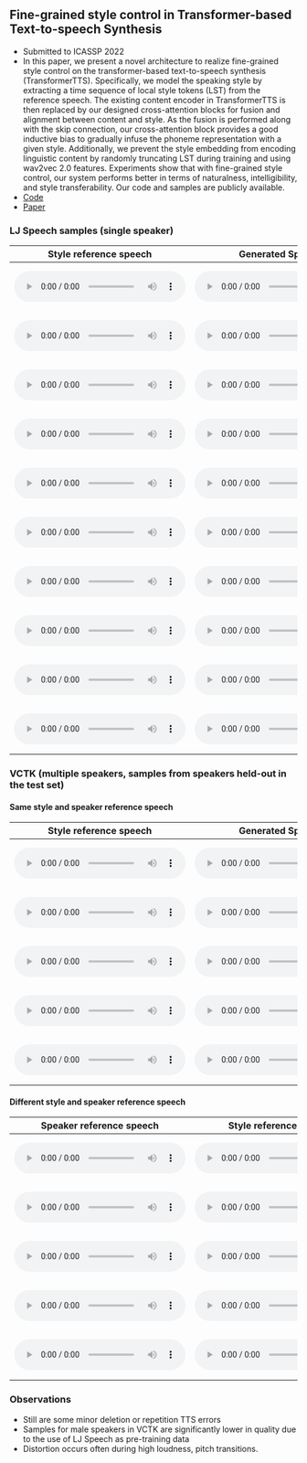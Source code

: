 ## Fine-grained style control in Transformer-based Text-to-speech Synthesis

 - Submitted to ICASSP 2022
 - In this paper, we present a novel architecture to realize fine-grained style control on the transformer-based text-to-speech synthesis (TransformerTTS). Specifically, we model the speaking style by extracting a time sequence of local style tokens (LST) from the reference speech. The existing content encoder in TransformerTTS is then replaced by our designed cross-attention blocks for fusion and alignment between content and style. As the fusion is performed along with the skip connection, our cross-attention block provides a good inductive bias to gradually infuse the phoneme representation with a given style. Additionally, we prevent the style embedding from encoding linguistic content by randomly truncating LST during training and using wav2vec 2.0 features. Experiments show that with fine-grained style control, our system performs better in terms of naturalness, intelligibility, and style transferability. Our code and samples are publicly available.
 - [Code](https://github.com/b04901014/FG-transformer-TTS)
 - [Paper](...)

### LJ Speech samples (single speaker)

|Style reference speech|Generated Speech|Text|
|----------------------|----------------|----|
|<audio src="samples/LJSpeech/1_ref.wav" type="audio/wav"  controls preload></audio>|<audio src="samples/LJSpeech/1_syn.wav" type="audio/wav"  controls preload></audio>|<embed src="samples/LJSpeech/1.txt" width="400" height="80">|
|<audio src="samples/LJSpeech/2_ref.wav" type="audio/wav"  controls preload></audio>|<audio src="samples/LJSpeech/2_syn.wav" type="audio/wav"  controls preload></audio>|<embed src="samples/LJSpeech/2.txt" width="400" height="80">|
|<audio src="samples/LJSpeech/3_ref.wav" type="audio/wav"  controls preload></audio>|<audio src="samples/LJSpeech/3_syn.wav" type="audio/wav"  controls preload></audio>|<embed src="samples/LJSpeech/3.txt" width="400" height="80">|
|<audio src="samples/LJSpeech/4_ref.wav" type="audio/wav"  controls preload></audio>|<audio src="samples/LJSpeech/4_syn.wav" type="audio/wav"  controls preload></audio>|<embed src="samples/LJSpeech/4.txt" width="400" height="80">|
|<audio src="samples/LJSpeech/5_ref.wav" type="audio/wav"  controls preload></audio>|<audio src="samples/LJSpeech/5_syn.wav" type="audio/wav"  controls preload></audio>|<embed src="samples/LJSpeech/5.txt" width="400" height="80">|
|<audio src="samples/LJSpeech/6_ref.wav" type="audio/wav"  controls preload></audio>|<audio src="samples/LJSpeech/6_syn.wav" type="audio/wav"  controls preload></audio>|<embed src="samples/LJSpeech/6.txt" width="400" height="80">|
|<audio src="samples/LJSpeech/7_ref.wav" type="audio/wav"  controls preload></audio>|<audio src="samples/LJSpeech/7_syn.wav" type="audio/wav"  controls preload></audio>|<embed src="samples/LJSpeech/7.txt" width="400" height="80">|
|<audio src="samples/LJSpeech/8_ref.wav" type="audio/wav"  controls preload></audio>|<audio src="samples/LJSpeech/8_syn.wav" type="audio/wav"  controls preload></audio>|<embed src="samples/LJSpeech/8.txt" width="400" height="80">|
|<audio src="samples/LJSpeech/9_ref.wav" type="audio/wav"  controls preload></audio>|<audio src="samples/LJSpeech/9_syn.wav" type="audio/wav"  controls preload></audio>|<embed src="samples/LJSpeech/9.txt" width="400" height="80">|
|<audio src="samples/LJSpeech/10_ref.wav" type="audio/wav"  controls preload></audio>|<audio src="samples/LJSpeech/10_syn.wav" type="audio/wav"  controls preload></audio>|<embed src="samples/LJSpeech/10.txt" width="400" height="80">|

### VCTK (multiple speakers, samples from speakers held-out in the test set)

#### Same style and speaker reference speech

|Style reference speech|Generated Speech|Text|
|----------------------|----------------|----|
|<audio src="samples/VCTK_align/1_ref.wav" type="audio/wav"  controls preload></audio>|<audio src="samples/VCTK_align/1_syn.wav" type="audio/wav"  controls preload></audio>|<embed src="samples/VCTK_align/1.txt" width="400" height="80">|
|<audio src="samples/VCTK_align/2_ref.wav" type="audio/wav"  controls preload></audio>|<audio src="samples/VCTK_align/2_syn.wav" type="audio/wav"  controls preload></audio>|<embed src="samples/VCTK_align/2.txt" width="400" height="80">|
|<audio src="samples/VCTK_align/3_ref.wav" type="audio/wav"  controls preload></audio>|<audio src="samples/VCTK_align/3_syn.wav" type="audio/wav"  controls preload></audio>|<embed src="samples/VCTK_align/3.txt" width="400" height="80">|
|<audio src="samples/VCTK_align/4_ref.wav" type="audio/wav"  controls preload></audio>|<audio src="samples/VCTK_align/4_syn.wav" type="audio/wav"  controls preload></audio>|<embed src="samples/VCTK_align/4.txt" width="400" height="80">|
|<audio src="samples/VCTK_align/5_ref.wav" type="audio/wav"  controls preload></audio>|<audio src="samples/VCTK_align/5_syn.wav" type="audio/wav"  controls preload></audio>|<embed src="samples/VCTK_align/5.txt" width="400" height="80">|

#### Different style and speaker reference speech

|Speaker reference speech|Style reference speech|Generated Speech|Text|
|------------------------|----------------------|----------------|----|
|<audio src="samples/VCTK_diff/1_ref_global.wav" type="audio/wav"  controls preload></audio>|<audio src="samples/VCTK_diff/1_ref_local.wav" type="audio/wav"  controls preload></audio>|<audio src="samples/VCTK_diff/1_syn.wav" type="audio/wav"  controls preload></audio>|<embed src="samples/VCTK_diff/1.txt" width="400" height="80">|
|<audio src="samples/VCTK_diff/2_ref_global.wav" type="audio/wav"  controls preload></audio>|<audio src="samples/VCTK_diff/2_ref_local.wav" type="audio/wav"  controls preload></audio>|<audio src="samples/VCTK_diff/2_syn.wav" type="audio/wav"  controls preload></audio>|<embed src="samples/VCTK_diff/2.txt" width="400" height="80">|
|<audio src="samples/VCTK_diff/3_ref_global.wav" type="audio/wav"  controls preload></audio>|<audio src="samples/VCTK_diff/3_ref_local.wav" type="audio/wav"  controls preload></audio>|<audio src="samples/VCTK_diff/3_syn.wav" type="audio/wav"  controls preload></audio>|<embed src="samples/VCTK_diff/3.txt" width="400" height="80">|
|<audio src="samples/VCTK_diff/4_ref_global.wav" type="audio/wav"  controls preload></audio>|<audio src="samples/VCTK_diff/4_ref_local.wav" type="audio/wav"  controls preload></audio>|<audio src="samples/VCTK_diff/4_syn.wav" type="audio/wav"  controls preload></audio>|<embed src="samples/VCTK_diff/4.txt" width="400" height="80">|
|<audio src="samples/VCTK_diff/5_ref_global.wav" type="audio/wav"  controls preload></audio>|<audio src="samples/VCTK_diff/5_ref_local.wav" type="audio/wav"  controls preload></audio>|<audio src="samples/VCTK_diff/5_syn.wav" type="audio/wav"  controls preload></audio>|<embed src="samples/VCTK_diff/5.txt" width="400" height="80">|

### Observations
 - Still are some minor deletion or repetition TTS errors
 - Samples for male speakers in VCTK are significantly lower in quality due to the use of LJ Speech as pre-training data
 - Distortion occurs often during high loudness, pitch transitions.
